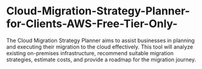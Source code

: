 # Cloud-Migration-Strategy-Planner-for-Clients-AWS-Free-Tier-Only-
The Cloud Migration Strategy Planner aims to assist businesses in planning and executing their migration to the cloud effectively. This tool will analyze existing on-premises infrastructure, recommend suitable migration strategies, estimate costs, and provide a roadmap for the migration journey.
